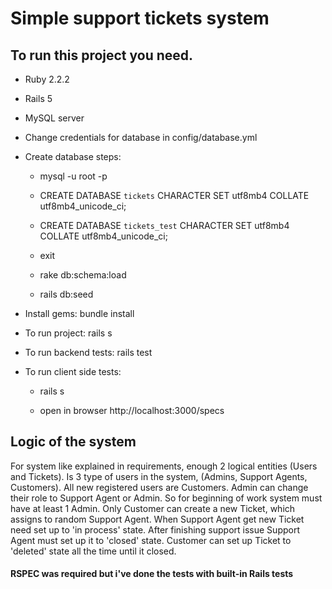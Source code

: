 # Simple support tickets system

## To run this project you need.

  * Ruby 2.2.2

  * Rails 5

  * MySQL server
  
  * Change credentials for database in config/database.yml
  
  * Create database steps:
    
    * mysql -u root -p
    
    * CREATE DATABASE `tickets` CHARACTER SET utf8mb4 COLLATE utf8mb4_unicode_ci;
    
    * CREATE DATABASE `tickets_test` CHARACTER SET utf8mb4 COLLATE utf8mb4_unicode_ci;
    
    * exit

    * rake db:schema:load
  
    * rails db:seed
  
  * Install gems: bundle install

  * To run project: rails s

  * To run backend tests: rails test
  
  * To run client side tests:
  
    * rails s
   
    * open in browser http://localhost:3000/specs

## Logic of the system   

  For system like explained in requirements, enough 2 logical entities (Users and Tickets).
  Is 3 type of users in the system, (Admins, Support Agents, Customers).
  All new registered users are Customers. Admin can change their role to Support Agent or Admin.
  So for beginning of work system must have at least 1 Admin.
  Only Customer can create a new Ticket, which assigns to random Support Agent.
  When Support Agent get new Ticket need set up to 'in process' state. 
  After finishing support issue Support Agent must set up it to 'closed' state.
  Customer can set up Ticket to 'deleted' state all the time until it closed.

#### RSPEC was required but i've done the tests with built-in Rails tests
